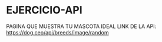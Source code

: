 # EJERCICIO-API
PAGINA QUE MUESTRA TU MASCOTA IDEAL
LINK DE LA API: https://dog.ceo/api/breeds/image/random
